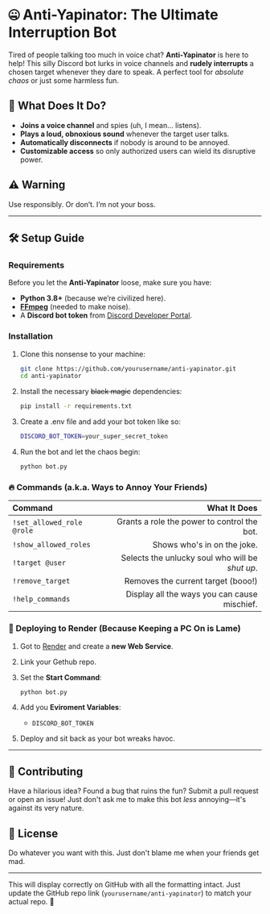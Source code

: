# 🤐 Anti-Yapinator: The Ultimate Interruption Bot

Tired of people talking too much in voice chat? **Anti-Yapinator** is here to help! This silly Discord bot lurks in voice channels and **rudely interrupts** a chosen target whenever they dare to speak. A perfect tool for *absolute chaos* or just some harmless fun.  

## 🎤 What Does It Do?
- **Joins a voice channel** and spies (uh, I mean… listens).  
- **Plays a loud, obnoxious sound** whenever the target user talks.  
- **Automatically disconnects** if nobody is around to be annoyed.  
- **Customizable access** so only authorized users can wield its disruptive power.  

## ⚠️ Warning  
Use responsibly. Or don’t. I’m not your boss.  

---

## 🛠️ Setup Guide
### Requirements
Before you let the **Anti-Yapinator** loose, make sure you have:
- **Python 3.8+** (because we’re civilized here).  
- **[FFmpeg](https://ffmpeg.org/download.html)** (needed to make noise).  
- A **Discord bot token** from [Discord Developer Portal](https://discord.com/developers/applications).  

### Installation
1. Clone this nonsense to your machine:
   ```sh
   git clone https://github.com/yourusername/anti-yapinator.git
   cd anti-yapinator

2. Install the necessary ~~black magic~~ dependencies:
   ```sh
   pip install -r requirements.txt

3. Create a .env file and add your bot token like so:
   ```sh
   DISCORD_BOT_TOKEN=your_super_secret_token

4. Run the bot and let the chaos begin:
   ```sh
   python bot.py

### 🔥 Commands (a.k.a. Ways to Annoy Your Friends) 

|           Command           |                   What It Does                  |
|:----------------------------|------------------------------------------------:|
| `!set_allowed_role @role`   | Grants a role the power to control the bot.     |
| `!show_allowed_roles`       | Shows who's in on the joke.                     |
| `!target @user`             | Selects the unlucky soul who will be _shut up_. |
| `!remove_target`            | Removes the current target (booo!)              |
| `!help_commands`            | Display all the ways you can cause mischief.    |

### 🚀 Deploying to Render (Because Keeping a PC On is Lame)

1. Got to [Render](Render.com) and create a **new Web Service**.

2. Link your Gethub repo.

3. Set the **Start Command**:
   ```sh
   python bot.py

4. Add you **Eviroment Variables**:
   -  `DISCORD_BOT_TOKEN`

5. Deploy and sit back as your bot wreaks havoc.

---

## 🤝 Contributing

Have a hilarious idea? Found a bug that ruins the fun? Submit a pull request or open an issue! Just don't ask me to make this bot _less_ annoying—it's against its very nature.

## 📜 License

Do whatever you want with this. Just don't blame me when your friends get mad.

---

This will display correctly on GitHub with all the formatting intact. Just update the GitHub repo link (`yourusername/anti-yapinator`) to match your actual repo. 🚀
